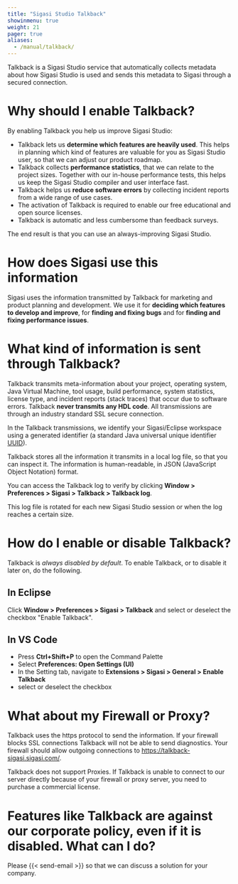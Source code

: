 ```yaml
---
title: "Sigasi Studio Talkback"
showinmenu: true
weight: 21
pager: true
aliases:
  - /manual/talkback/
---
```


Talkback is a Sigasi Studio service that automatically collects metadata about how Sigasi Studio is used and sends this metadata to Sigasi through a secured connection.

# Why should I enable Talkback?

By enabling Talkback you help us improve Sigasi Studio:

* Talkback lets us **determine which features are heavily used**. This helps in planning which kind of features are valuable for you as Sigasi Studio user, so that we can adjust our product roadmap.
* Talkback collects **performance statistics**, that we can relate to the project sizes. Together with our in-house performance tests, this helps us keep the Sigasi Studio compiler and user interface fast.
* Talkback helps us **reduce software errors** by collecting incident reports from a wide range of use cases.
* The activation of Talkback is required to enable our free educational and open source licenses.
* Talkback is automatic and less cumbersome than feedback surveys.

The end result is that you can use an always-improving Sigasi Studio.

# How does Sigasi use this information

Sigasi uses the information transmitted by Talkback for marketing and product planning and development. We use it for **deciding which features to develop and improve**, for **finding and fixing bugs** and for **finding and fixing performance issues**.

# What kind of information is sent through Talkback?

Talkback transmits meta-information about your project, operating system, Java Virtual Machine, tool usage, build performance, system statistics, license type, and incident reports (stack traces) that occur due to software errors.
Talkback **never transmits any HDL code**. All transmissions are through an industry standard SSL secure connection.

In the Talkback transmissions, we identify your Sigasi/Eclipse workspace using a generated identifier (a standard Java universal unique identifier [UUID](http://docs.oracle.com/javase/7/docs/api/java/util/UUID.html)).

Talkback stores all the information it transmits in a local log file, so that you can inspect it. The information is human-readable, in JSON (JavaScript Object Notation) format.

You can access the Talkback log to verify by clicking **Window > Preferences > Sigasi > Talkback > Talkback log**.

This log file is rotated for each new Sigasi Studio session or when the log reaches a certain size.

# How do I enable or disable Talkback?

Talkback is *always disabled by default*. To enable Talkback, or to disable it later on, do the following.

## In Eclipse

Click **Window > Preferences > Sigasi > Talkback** and select or deselect the checkbox "Enable Talkback".

## In VS Code

* Press **Ctrl+Shift+P** to open the Command Palette
* Select **Preferences: Open Settings (UI)**
* In the Setting tab, navigate to **Extensions > Sigasi > General > Enable Talkback**
* select or deselect the checkbox

# What about my Firewall or Proxy?

Talkback uses the https protocol to send the information.
If your firewall blocks SSL connections Talkback will not be able to send diagnostics.
Your firewall should allow outgoing connections to https://talkback-sigasi.sigasi.com/.

Talkback does not support Proxies. If Talkback is unable to connect to our server directly because of your firewall or proxy server, you need to purchase a commercial license.

# Features like Talkback are against our corporate policy, even if it is disabled. What can I do?

Please {{< send-email >}} so that we can discuss a solution for your company.

